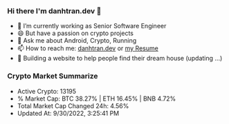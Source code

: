 ### Hi there I'm danhtran.dev 👋

- 🔭 I’m currently working as Senior Software Engineer
- 😄 But have a passion on crypto projects
- 💬 Ask me about Android, Crypto, Running 
- 📫 How to reach me: <a href="https://danhtran.dev" target="_blank">danhtran.dev</a> or <a href="Developer-Resume.pdf" target="_blank">my Resume</a>
- 🌱 Building a website to help people find their dream house (updating ...)

### Crypto Market Summarize
- Active Crypto: 13195
- % Market Cap: BTC 38.27% | ETH 16.45% | BNB 4.72%
- Total Market Cap Changed 24h: 4.56%
- Updated At: 9/30/2022, 3:25:41 PM
